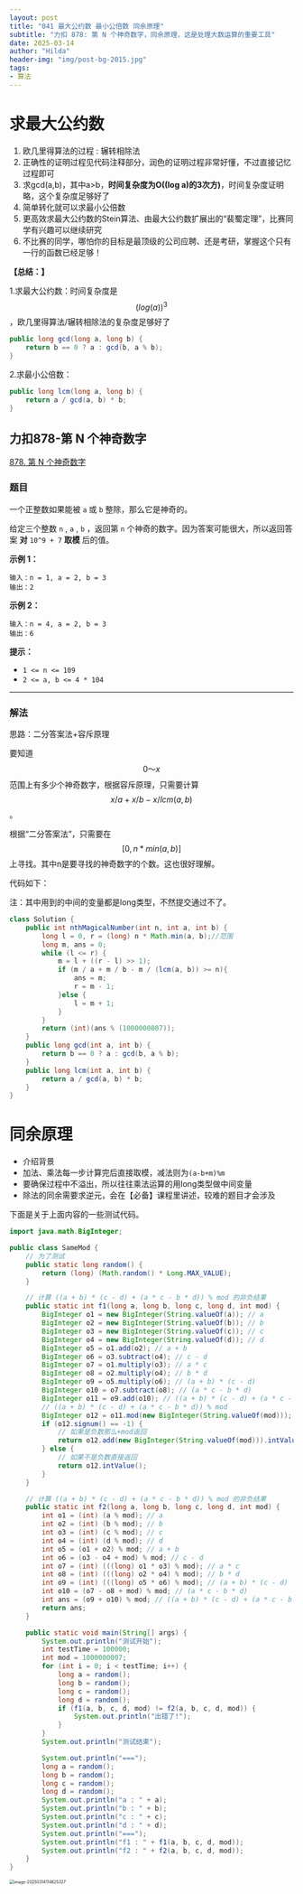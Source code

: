 ```yaml
---
layout: post
title: "041 最大公约数 最小公倍数 同余原理"
subtitle: "力扣 878: 第 N 个神奇数字，同余原理，这是处理大数运算的重要工具"
date: 2025-03-14
author: "Hilda"
header-img: "img/post-bg-2015.jpg"
tags:
- 算法
---
```



<script type="text/javascript"
        src="https://cdnjs.cloudflare.com/ajax/libs/mathjax/2.7.5/MathJax.js?config=TeX-AMS-MML_SVG">
</script>


# 求最大公约数

1) 欧几里得算法的过程 : 辗转相除法
2) 正确性的证明过程见代码注释部分，润色的证明过程非常好懂，不过直接记忆过程即可
3) 求gcd(a,b)，其中a>b，**时间复杂度为O((log a)的3次方)**，时间复杂度证明略，这个复杂度足够好了
4) 简单转化就可以求最小公倍数
5) 更高效求最大公约数的Stein算法、由最大公约数扩展出的“裴蜀定理”，比赛同学有兴趣可以继续研究
6) 不比赛的同学，哪怕你的目标是最顶级的公司应聘、还是考研，掌握这个只有一行的函数已经足够！

**【总结：】**

1.求最大公约数：时间复杂度是$$(log(a))^3$$，欧几里得算法/辗转相除法的复杂度足够好了

```java
public long gcd(long a, long b) {
    return b == 0 ? a : gcd(b, a % b);
}
```

2.求最小公倍数：

```java
public long lcm(long a, long b) {
    return a / gcd(a, b) * b;
}
```

## 力扣878-第 N 个神奇数字

[878. 第 N 个神奇数字](https://leetcode.cn/problems/nth-magical-number/)

### 题目

一个正整数如果能被 `a` 或 `b` 整除，那么它是神奇的。

给定三个整数 `n` , `a` , `b` ，返回第 `n` 个神奇的数字。因为答案可能很大，所以返回答案 **对** `10^9 + 7` **取模** 后的值。

**示例 1：**

```
输入：n = 1, a = 2, b = 3
输出：2
```

**示例 2：**

```
输入：n = 4, a = 2, b = 3
输出：6
```

**提示：**

- `1 <= n <= 109`
- `2 <= a, b <= 4 * 104`

---

### 解法

思路：二分答案法+容斥原理

要知道$$0～x$$范围上有多少个神奇数字，根据容斥原理，只需要计算$$x/a+x/b-x/lcm(a,b)$$。

根据“二分答案法”，只需要在$$[0,n*min(a,b)]$$上寻找。其中n是要寻找的神奇数字的个数。这也很好理解。

代码如下：

注：其中用到的中间的变量都是long类型，不然提交通过不了。

```java
class Solution {
    public int nthMagicalNumber(int n, int a, int b) {
        long l = 0, r = (long) n * Math.min(a, b);//范围
        long m, ans = 0;
        while (l <= r) {
            m = l + ((r - l) >> 1);
            if (m / a + m / b - m / (lcm(a, b)) >= n){
                ans = m;
                r = m - 1;
            }else {
                l = m + 1;
            }
        }
        return (int)(ans % (1000000007));     
    }
    public long gcd(int a, int b) {
        return b == 0 ? a : gcd(b, a % b);
    }
    public long lcm(int a, int b) {
        return a / gcd(a, b) * b;
    }
}
```



# 同余原理

- 介绍背景
- 加法、乘法每一步计算完后直接取模，减法则为`(a-b+m)%m`
- 要确保过程中不溢出，所以往往乘法运算的用long类型做中间变量
- 除法的同余需要求逆元，会在【必备】课程里讲述，较难的题目才会涉及

下面是关于上面内容的一些测试代码。

```java
import java.math.BigInteger;

public class SameMod {
    // 为了测试
    public static long random() {
        return (long) (Math.random() * Long.MAX_VALUE);
    }

    // 计算 ((a + b) * (c - d) + (a * c - b * d)) % mod 的非负结果
    public static int f1(long a, long b, long c, long d, int mod) {
        BigInteger o1 = new BigInteger(String.valueOf(a)); // a
        BigInteger o2 = new BigInteger(String.valueOf(b)); // b
        BigInteger o3 = new BigInteger(String.valueOf(c)); // c
        BigInteger o4 = new BigInteger(String.valueOf(d)); // d
        BigInteger o5 = o1.add(o2); // a + b
        BigInteger o6 = o3.subtract(o4); // c - d
        BigInteger o7 = o1.multiply(o3); // a * c
        BigInteger o8 = o2.multiply(o4); // b * d
        BigInteger o9 = o5.multiply(o6); // (a + b) * (c - d)
        BigInteger o10 = o7.subtract(o8); // (a * c - b * d)
        BigInteger o11 = o9.add(o10); // ((a + b) * (c - d) + (a * c - b * d))
        // ((a + b) * (c - d) + (a * c - b * d)) % mod
        BigInteger o12 = o11.mod(new BigInteger(String.valueOf(mod)));
        if (o12.signum() == -1) {
            // 如果是负数那么+mod返回
            return o12.add(new BigInteger(String.valueOf(mod))).intValue();
        } else {
            // 如果不是负数直接返回
            return o12.intValue();
        }
    }

    // 计算 ((a + b) * (c - d) + (a * c - b * d)) % mod 的非负结果
    public static int f2(long a, long b, long c, long d, int mod) {
        int o1 = (int) (a % mod); // a
        int o2 = (int) (b % mod); // b
        int o3 = (int) (c % mod); // c
        int o4 = (int) (d % mod); // d
        int o5 = (o1 + o2) % mod; // a + b
        int o6 = (o3 - o4 + mod) % mod; // c - d
        int o7 = (int) (((long) o1 * o3) % mod); // a * c
        int o8 = (int) (((long) o2 * o4) % mod); // b * d
        int o9 = (int) (((long) o5 * o6) % mod); // (a + b) * (c - d)
        int o10 = (o7 - o8 + mod) % mod; // (a * c - b * d)
        int ans = (o9 + o10) % mod; // ((a + b) * (c - d) + (a * c - b * d)) % mod
        return ans;
    }

    public static void main(String[] args) {
        System.out.println("测试开始");
        int testTime = 100000;
        int mod = 1000000007;
        for (int i = 0; i < testTime; i++) {
            long a = random();
            long b = random();
            long c = random();
            long d = random();
            if (f1(a, b, c, d, mod) != f2(a, b, c, d, mod)) {
                System.out.println("出错了!");
            }
        }
        System.out.println("测试结束");

        System.out.println("===");
        long a = random();
        long b = random();
        long c = random();
        long d = random();
        System.out.println("a : " + a);
        System.out.println("b : " + b);
        System.out.println("c : " + c);
        System.out.println("d : " + d);
        System.out.println("===");
        System.out.println("f1 : " + f1(a, b, c, d, mod));
        System.out.println("f2 : " + f2(a, b, c, d, mod));
    }
}

```

<img src="https://wechat01.oss-cn-hangzhou.aliyuncs.com/img/image-20250314114625327.png" alt="image-20250314114625327" style="zoom:50%;" />


